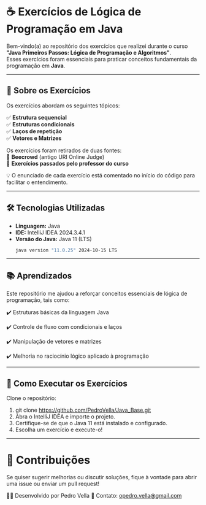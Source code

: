 # ☕ Exercícios de Lógica de Programação em Java  

Bem-vindo(a) ao repositório dos exercícios que realizei durante o curso **"Java Primeiros Passos: Lógica de Programação e Algoritmos"**.  
Esses exercícios foram essenciais para praticar conceitos fundamentais da programação em **Java**.  

---

## 📌 Sobre os Exercícios  

Os exercícios abordam os seguintes tópicos:  

✅ **Estrutura sequencial**  
✅ **Estruturas condicionais**  
✅ **Laços de repetição**  
✅ **Vetores e Matrizes**  

Os exercícios foram retirados de duas fontes:  
📌 **Beecrowd** (antigo URI Online Judge)  
📌 **Exercícios passados pelo professor do curso**  

💡 O enunciado de cada exercício está comentado no início do código para facilitar o entendimento.  

---

## 🛠️ Tecnologias Utilizadas  

- **Linguagem:** Java  
- **IDE:** IntelliJ IDEA 2024.3.4.1  
- **Versão do Java:** Java 11 (LTS)  
  ```bash
  java version "11.0.25" 2024-10-15 LTS

---

## 📚 Aprendizados
Este repositório me ajudou a reforçar conceitos essenciais de lógica de programação, tais como:

✔️ Estruturas básicas da linguagem Java

✔️ Controle de fluxo com condicionais e laços

✔️ Manipulação de vetores e matrizes

✔️ Melhoria no raciocínio lógico aplicado à programação

---

## 🚀 Como Executar os Exercícios

Clone o repositório:

1. git clone https://github.com/PedroVella/Java_Base.git
2. Abra o IntelliJ IDEA e importe o projeto.
3. Certifique-se de que o Java 11 está instalado e configurado.
4. Escolha um exercício e execute-o!

---

# 🤝 Contribuições

Se quiser sugerir melhorias ou discutir soluções, fique à vontade para abrir uma issue ou enviar um pull request!

👨‍💻 Desenvolvido por Pedro Vella
📧 Contato: opedro.vella@gmail.com
